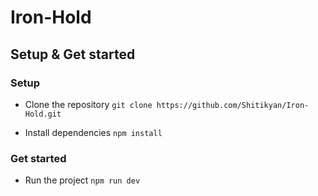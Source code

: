 # Iron-Hold

## Setup & Get started

### Setup

- Clone the repository
  `git clone https://github.com/Shitikyan/Iron-Hold.git`

- Install dependencies
  `npm install`

### Get started

- Run the project
  `npm run dev`
